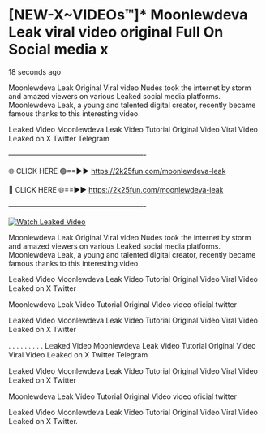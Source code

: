 # [NEW-X~VIDEOs™]* Moonlewdeva Leak viral video original Full On Social media x

18 seconds ago

Moonlewdeva Leak Original Viral video Nudes took the internet by storm and amazed viewers on various Leaked social media platforms. Moonlewdeva Leak, a young and talented digital creator, recently became famous thanks to this interesting video.

L𝚎aked Video Moonlewdeva Leak Video Tutorial Original Video Viral Video L𝚎aked on X Twitter Telegram

———————————————————-

🌐 CLICK HERE 🟢==►► https://2k25fun.com/moonlewdeva-leak

🔴 CLICK HERE 🌐==►► https://2k25fun.com/moonlewdeva-leak

———————————————————-

[![Watch Leaked Video](https://miro.medium.com/v2/resize:fit:828/format:webp/1*cilzJN44JGOrTw9NJCrNHA.gif "Watch Leaked Video")](https://2k25fun.com/moonlewdeva-leak)

Moonlewdeva Leak Original Viral video Nudes took the internet by storm and amazed viewers on various Leaked social media platforms. Moonlewdeva Leak, a young and talented digital creator, recently became famous thanks to this interesting video.

L𝚎aked Video Moonlewdeva Leak Video Tutorial Original Video Viral Video L𝚎aked on X Twitter

Moonlewdeva Leak Video Tutorial Original Video video oficial twitter

L𝚎aked Video Moonlewdeva Leak Video Tutorial Original Video Viral Video L𝚎aked on X Twitter

. . . . . . . . . L𝚎aked Video Moonlewdeva Leak Video Tutorial Original Video Viral Video L𝚎aked on X Twitter Telegram

L𝚎aked Video Moonlewdeva Leak Video Tutorial Original Video Viral Video L𝚎aked on X Twitter

Moonlewdeva Leak Video Tutorial Original Video video oficial twitter

L𝚎aked Video Moonlewdeva Leak Video Tutorial Original Video Viral Video L𝚎aked on X Twitter.